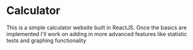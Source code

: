 # Calculator

This is a simple calculator website built in ReactJS. Once the basics are implemented I'll work on adding in more advanced features like statistic tests and graphing functionality
